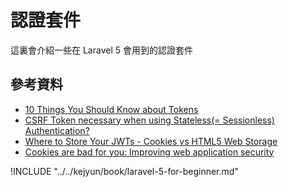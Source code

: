 # 認證套件

這裏會介紹一些在 Laravel 5 會用到的認證套件


## 參考資料
* [10 Things You Should Know about Tokens](https://auth0.com/blog/2014/01/27/ten-things-you-should-know-about-tokens-and-cookies/)
* [CSRF Token necessary when using Stateless(= Sessionless) Authentication?](http://stackoverflow.com/questions/21357182/csrf-token-necessary-when-using-stateless-sessionless-authentication)
* [Where to Store Your JWTs - Cookies vs HTML5 Web Storage](https://stormpath.com/blog/where-to-store-your-jwts-cookies-vs-html5-web-storage/)
* [Cookies are bad for you: Improving web application security](http://sitr.us/2011/08/26/cookies-are-bad-for-you.html)


!INCLUDE "../../kejyun/book/laravel-5-for-beginner.md"
